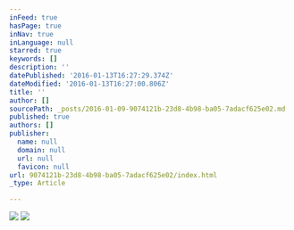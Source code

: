 ```yaml
---
inFeed: true
hasPage: true
inNav: true
inLanguage: null
starred: true
keywords: []
description: ''
datePublished: '2016-01-13T16:27:29.374Z'
dateModified: '2016-01-13T16:27:00.806Z'
title: ''
author: []
sourcePath: _posts/2016-01-09-9074121b-23d8-4b98-ba05-7adacf625e02.md
published: true
authors: []
publisher:
  name: null
  domain: null
  url: null
  favicon: null
url: 9074121b-23d8-4b98-ba05-7adacf625e02/index.html
_type: Article

---
```

![](https://the-grid-user-content.s3-us-west-2.amazonaws.com/5bcb33d9-6c09-47aa-9231-6f6fd64b51ba.jpg)
![](https://the-grid-user-content.s3-us-west-2.amazonaws.com/2ea5db6a-e87f-4116-a290-d473deaa997f.jpg)